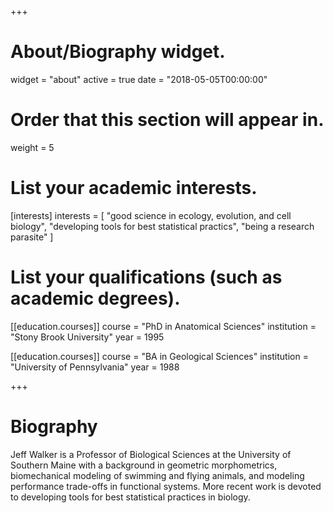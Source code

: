 +++
# About/Biography widget.
widget = "about"
active = true
date = "2018-05-05T00:00:00"

# Order that this section will appear in.
weight = 5

# List your academic interests.
[interests]
  interests = [
    "good science in ecology, evolution, and cell biology",
    "developing tools for best statistical practics",
    "being a research parasite"
  ]

# List your qualifications (such as academic degrees).
[[education.courses]]
  course = "PhD in Anatomical Sciences"
  institution = "Stony Brook University"
  year = 1995

[[education.courses]]
  course = "BA in Geological Sciences"
  institution = "University of Pennsylvania"
  year = 1988
 
+++

# Biography

Jeff Walker is a Professor of Biological Sciences at the University of Southern Maine with a background in geometric morphometrics, biomechanical modeling of swimming and flying animals, and modeling performance trade-offs in functional systems. More recent work is devoted to developing tools for best statistical practices in biology.